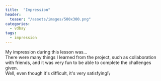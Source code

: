 ```yaml
---
title:  "Impression"
header:
  teaser: "/assets/images/500x300.png"
categories: 
  - vdbay
tags:
  - impression
---
```


My impression during this lesson was...\
There were many things I learned from the project, such as collaboration with friends, and it was very fun to be able to complete the challenges given.\
Well, even though it's difficult, it's very satisfying!\